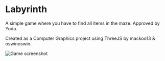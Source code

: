 # Labyrinth
A simple game where you have to find all items in the maze. Approved by Yoda.

Created as a Computer Graphics project using ThreeJS by mackoo13 & oswinoswin.

![Game screenshot](https://mackoo13.github.io/images/labyrinth.png)
